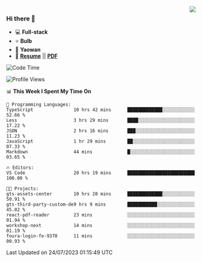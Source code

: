 <img align="right" src="https://github-readme-stats.vercel.app/api?username=LolipopJ&show_icons=true&count_private=true&hide_title=true&include_all_commits=true&theme=vue">

### Hi there 👋

- :computer: **Full-stack**
- :star: **Bulb**
- :pill: **Yaowan**
- :milky_way: [**Resume**](https://lolipopj.github.io/resume/) || [**PDF**](https://cdn.jsdelivr.net/gh/lolipopj/resume/export/resume-en.pdf)

<!--START_SECTION:waka-->
![Code Time](http://img.shields.io/badge/Code%20Time-1%2C500%20hrs%2034%20mins-blue)

![Profile Views](http://img.shields.io/badge/Profile%20Views-2-blue)

📊 **This Week I Spent My Time On** 

```text
💬 Programming Languages: 
TypeScript               10 hrs 42 mins      █████████████░░░░░░░░░░░░   52.66 % 
Less                     3 hrs 29 mins       ████░░░░░░░░░░░░░░░░░░░░░   17.22 % 
JSON                     2 hrs 16 mins       ███░░░░░░░░░░░░░░░░░░░░░░   11.23 % 
JavaScript               1 hr 29 mins        ██░░░░░░░░░░░░░░░░░░░░░░░   07.33 % 
Markdown                 44 mins             █░░░░░░░░░░░░░░░░░░░░░░░░   03.65 % 

🔥 Editors: 
VS Code                  20 hrs 19 mins      █████████████████████████   100.00 % 

🐱‍💻 Projects: 
gts-assets-center        10 hrs 20 mins      █████████████░░░░░░░░░░░░   50.91 % 
gts-third-party-custom-de9 hrs 9 mins        ███████████░░░░░░░░░░░░░░   45.02 % 
react-pdf-reader         23 mins             ░░░░░░░░░░░░░░░░░░░░░░░░░   01.94 % 
workshop-next            14 mins             ░░░░░░░░░░░░░░░░░░░░░░░░░   01.19 % 
foura-login-fe-9370      11 mins             ░░░░░░░░░░░░░░░░░░░░░░░░░   00.93 % 
```


 Last Updated on 24/07/2023 01:15:49 UTC
<!--END_SECTION:waka-->
